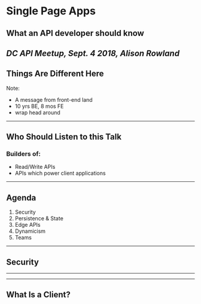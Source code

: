 # Single Page Apps

## What an API developer should know

_DC API Meetup, Sept. 4 2018, Alison Rowland_
---

## Things Are Different Here

Note:
- A message from front-end land
- 10 yrs BE, 8 mos FE
- wrap head around

---

## Who Should Listen to this Talk

### Builders of:

- Read/Write APIs
- APIs which power client applications

---

## Agenda

1. Security
2. Persistence & State
3. Edge APIs
4. Dynamicism
5. Teams

---

## Security

---




---


## What Is a Client?





